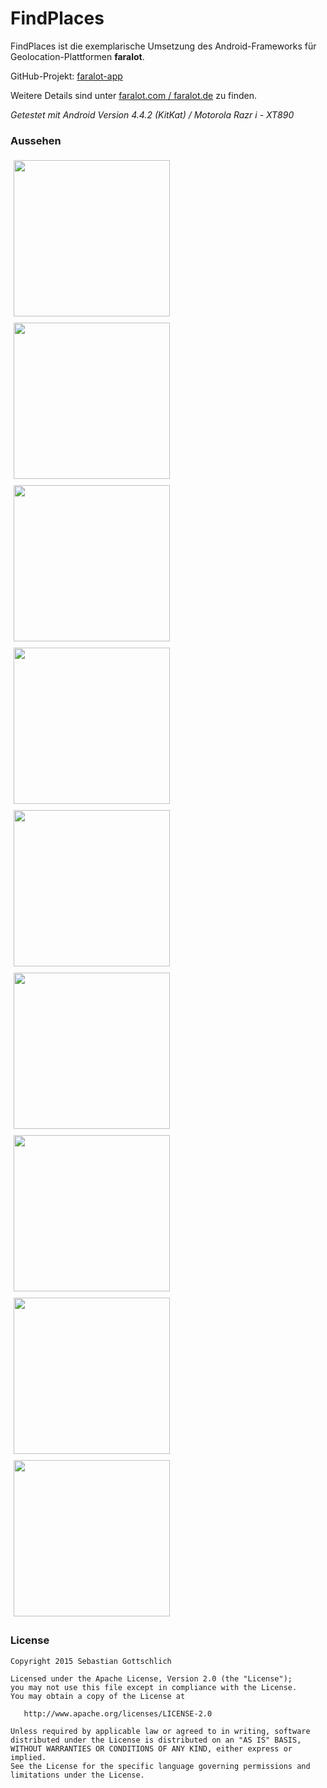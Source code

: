 # FindPlaces
FindPlaces ist die exemplarische Umsetzung des Android-Frameworks für Geolocation-Plattformen **faralot**.

GitHub-Projekt: [faralot-app](https://github.com/bestog/faralot-app)

Weitere Details sind unter [faralot.com / faralot.de](https://faralot.com) zu finden.

*Getestet mit Android Version 4.4.2 (KitKat) / Motorola Razr i - XT890*

### Aussehen
<img src="http://faralot.com/assets/faralot/list.png" height="250px" style="padding: 5px;">
<img src="http://faralot.com/assets/faralot/map.png" height="250px" style="padding: 5px;">
<img src="http://faralot.com/assets/faralot/profile.png" height="250px" style="padding: 5px;">
<img src="http://faralot.com/assets/faralot/detail-1.png" height="250px" style="padding: 5px;">
<img src="http://faralot.com/assets/faralot/detail-2.png" height="250px" style="padding: 5px;">
<img src="http://faralot.com/assets/faralot/drawer.png" height="250px" style="padding: 5px;">
<img src="http://faralot.com/assets/faralot/login.png" height="250px" style="padding: 5px;">
<img src="http://faralot.com/assets/faralot/crop.png" height="250px" style="padding: 5px;">
<img src="http://faralot.com/assets/faralot/search.png" height="250px" style="padding: 5px;">

### License

    Copyright 2015 Sebastian Gottschlich

    Licensed under the Apache License, Version 2.0 (the "License");
    you may not use this file except in compliance with the License.
    You may obtain a copy of the License at

       http://www.apache.org/licenses/LICENSE-2.0

    Unless required by applicable law or agreed to in writing, software
    distributed under the License is distributed on an "AS IS" BASIS,
    WITHOUT WARRANTIES OR CONDITIONS OF ANY KIND, either express or implied.
    See the License for the specific language governing permissions and
    limitations under the License.
